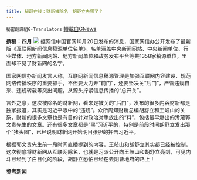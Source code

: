 ```yaml
---
title: 秘翻在线：财新被除名　胡舒立去哪了？
---
```

`秘密翻譯組G-Translators` [轉載自GNews](https://gnews.org/zh-hans/1611143/)

**撰稿：四月**
![](https://assets.gnews.org/wp-content/uploads/2021/10/Screenshot-2021-10-23-011625.jpg)
据网信中国官网10月20日发布的消息，国家网信办公开发布了最新版《互联网新闻信息稿源单位名单》，名单涵盖中央新闻网站、中央新闻单位、行业媒体、地方新闻网站、地方新闻单位和政务发布平台等共1358家稿源单位，里面却不见了财新网的名字。

国家网信办新闻发言人称，互联网新闻信息稿源管理是加强互联网内容建设、规范网络传播秩序的重要抓手，不但要大力开“前门”，还要坚决关“后门”，严管违规自采、违规转载等突出问题，从源头拧紧信息传播的“总开关”。

言外之意，这次被除名的财新网，看来是被关的“后门”，发布的很多内容财新都是独家报道，其实是习近平眼中的“违规”。众所周知财新总编胡舒立和王岐山的关系，财新的很多文章也是有目的针对政治对手放出的“料”，包括最早爆出的污蔑郭文贵先生的文章。还有很多文章都是“黑”习近平的，特别是前段时间胡舒立发出那个“猪头图”，已经说明财新网开始明目张胆的抨击习近平。

根据郭文贵先生前一段时间直播提到的内容，王岐山和胡舒立其实都已经被控制，这次彻底将财新网从互联网除名，也就是习派公开向王岐山和胡舒立亮剑，可见内斗已经到了白日化的阶段，胡舒立恐怕已经在去阴曹地府的路上！

**[参考新闻](https://finance.sina.com.cn/tech/2021-10-20/doc-iktzqtyu2478601.shtml)**
